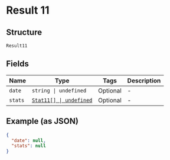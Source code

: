 
# Result 11

## Structure

`Result11`

## Fields

| Name | Type | Tags | Description |
|  --- | --- | --- | --- |
| `date` | `string \| undefined` | Optional | - |
| `stats` | [`Stat11[] \| undefined`](../../doc/models/stat-11.md) | Optional | - |

## Example (as JSON)

```json
{
  "date": null,
  "stats": null
}
```

